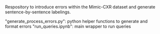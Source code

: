 Respository to introduce errors within the Mimic-CXR dataset and generate sentence-by-sentence labelings.

"generate_process_errors.py": python helper functions to generate and format errors
"run_queries.ipynb": main wrapper to run queries